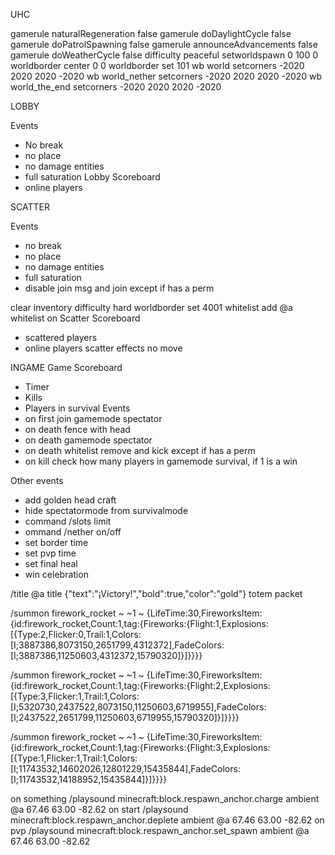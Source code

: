 UHC

gamerule naturalRegeneration false
gamerule doDaylightCycle false
gamerule doPatrolSpawning false 
gamerule announceAdvancements false
gamerule doWeatherCycle false
difficulty peaceful
setworldspawn 0 100 0
worldborder center 0 0
worldborder set 101
wb world setcorners -2020 2020 2020 -2020
wb world_nether setcorners -2020 2020 2020 -2020
wb world_the_end setcorners -2020 2020 2020 -2020

LOBBY

Events
- No break
- no place
- no damage entities
- full saturation
Lobby Scoreboard
- online players


SCATTER

Events
- no break
- no place
- no damage entities
- full saturation
- disable join msg and join except if has a perm

clear inventory
difficulty hard
worldborder set 4001
whitelist add @a
whitelist on
Scatter Scoreboard
- scattered players
- online players
scatter effects no move

INGAME
Game Scoreboard 
- Timer
- Kills
- Players in survival
Events
- on first join gamemode spectator
- on death fence with head
- on death gamemode spectator
- on death whitelist remove and kick except if has a perm
- on kill check how many players in gamemode survival, if 1 is a win

Other events
- add golden head craft
- hide spectatormode from survivalmode
- command /slots limit
- ommand /nether on/off
- set border time
- set pvp time
- set final heal
- win celebration

/title @a title {"text":"¡Victory!","bold":true,"color":"gold"}
totem packet 

/summon firework_rocket ~ ~1 ~ {LifeTime:30,FireworksItem:{id:firework_rocket,Count:1,tag:{Fireworks:{Flight:1,Explosions:[{Type:2,Flicker:0,Trail:1,Colors:[I;3887386,8073150,2651799,4312372],FadeColors:[I;3887386,11250603,4312372,15790320]}]}}}}

/summon firework_rocket ~ ~1 ~ {LifeTime:30,FireworksItem:{id:firework_rocket,Count:1,tag:{Fireworks:{Flight:2,Explosions:[{Type:3,Flicker:1,Trail:1,Colors:[I;5320730,2437522,8073150,11250603,6719955],FadeColors:[I;2437522,2651799,11250603,6719955,15790320]}]}}}}

/summon firework_rocket ~ ~1 ~ {LifeTime:30,FireworksItem:{id:firework_rocket,Count:1,tag:{Fireworks:{Flight:3,Explosions:[{Type:1,Flicker:1,Trail:1,Colors:[I;11743532,14602026,12801229,15435844],FadeColors:[I;11743532,14188952,15435844]}]}}}}

on something 
/playsound minecraft:block.respawn_anchor.charge ambient @a 67.46 63.00 -82.62
on start 
/playsound minecraft:block.respawn_anchor.deplete ambient @a 67.46 63.00 -82.62
on pvp
/playsound minecraft:block.respawn_anchor.set_spawn ambient @a 67.46 63.00 -82.62